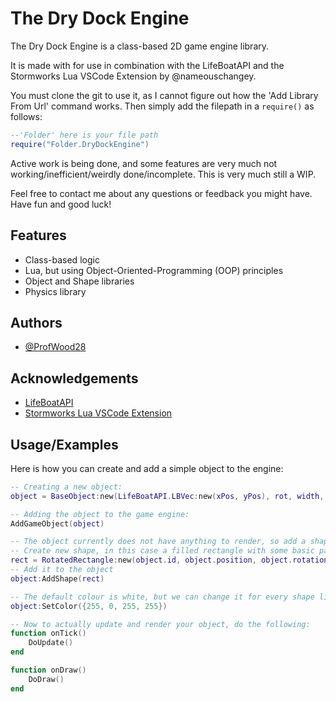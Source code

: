 
# The Dry Dock Engine

The Dry Dock Engine is a class-based 2D game engine library.

It is made with for use in combination with the LifeBoatAPI and the Stormworks Lua VSCode Extension by @nameouschangey.

You must clone the git to use it, as I cannot figure out how the 'Add Library From Url' command works.
Then simply add the filepath in a `require()` as follows:
```lua
--'Folder' here is your file path
require("Folder.DryDockEngine")
```

Active work is being done, and some features are very much not working/inefficient/weirdly done/incomplete. 
This is very much still a WIP.

Feel free to contact me about any questions or feedback you might have. Have fun and good luck!
## Features

- Class-based logic
- Lua, but using Object-Oriented-Programming (OOP) principles
- Object and Shape libraries
- Physics library


## Authors

- [@ProfWood28](https://github.com/ProfWood28)


## Acknowledgements

 - [LifeBoatAPI](https://github.com/nameouschangey/Stormworks_LifeBoatAPI_MC)
 - [Stormworks Lua VSCode Extension](https://github.com/nameouschangey/Stormworks_VSCodeExtension)


## Usage/Examples

Here is how you can create and add a simple object to the engine:
```lua
-- Creating a new object:
object = BaseObject:new(LifeBoatAPI.LBVec:new(xPos, yPos), rot, width, height, "Name")

-- Adding the object to the game engine:
AddGameObject(object)

-- The object currently does not have anything to render, so add a shape to it:
-- Create new shape, in this case a filled rectangle with some basic parameters
rect = RotatedRectangle:new(object.id, object.position, object.rotation, object.width, object.height, true)
-- Add it to the object
object:AddShape(rect)

-- The default colour is white, but we can change it for every shape like this:
object:SetColor({255, 0, 255, 255})

-- Now to actually update and render your object, do the following:
function onTick()
    DoUpdate()
end

function onDraw()
    DoDraw()
end
```

